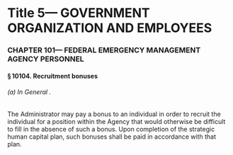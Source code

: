 
# Title 5— GOVERNMENT ORGANIZATION AND EMPLOYEES
### CHAPTER 101— FEDERAL EMERGENCY MANAGEMENT AGENCY PERSONNEL
#### § 10104. Recruitment bonuses
###### (a) In General .

The Administrator may pay a bonus to an individual in order to recruit the individual for a position within the Agency that would otherwise be difficult to fill in the absence of such a bonus. Upon completion of the strategic human capital plan, such bonuses shall be paid in accordance with that plan.
